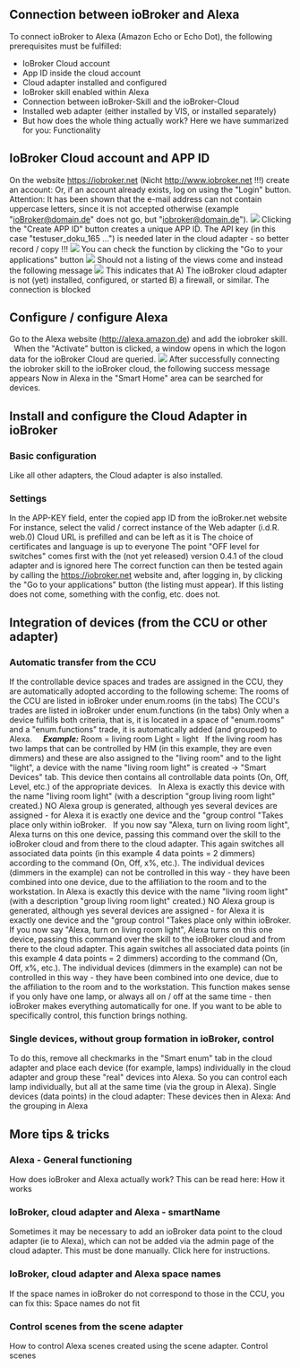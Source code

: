 ## Connection between ioBroker and Alexa

To connect ioBroker to Alexa (Amazon Echo or Echo Dot), the following prerequisites must be fulfilled:

*   IoBroker Cloud account
*   App ID inside the cloud account
*   Cloud adapter installed and configured
*   IoBroker skill enabled within Alexa
*   Connection between ioBroker-Skill and the ioBroker-Cloud
*   Installed web adapter (either installed by VIS, or installed separately)
*   But how does the whole thing actually work? Here we have summarized for you: Functionality

## IoBroker Cloud account and APP ID

On the website https://iobroker.net (Nicht http://www.iobroker.net !!!) create an account: Or, if an account already exists, log on using the "Login" button. Attention: It has been shown that the e-mail address can not contain uppercase letters, since it is not accepted otherwise (example "ioBroker@domain.de" does not go, but "iobroker@domain.de"). ![](http://www.iobroker.net/wp-content/uploads//alexa_001_cloud_account.jpg) Clicking the "Create APP ID" button creates a unique APP ID. The API key (in this case "testuser_doku_165 ...") is needed later in the cloud adapter - so better record / copy !!! ![](http://www.iobroker.net/wp-content/uploads//alexa_003_cloud_account.jpg) You can check the function by clicking the "Go to your applications" button ![](http://www.iobroker.net/wp-content/uploads//alexa_004_cloud_account_connect.jpg) Should not a listing of the views come and instead the following message ![](http://www.iobroker.net/wp-content/uploads//alexa_005_cloud_account_connect_fail.jpg) This indicates that A) The ioBroker cloud adapter is not (yet) installed, configured, or started B) a firewall, or similar. The connection is blocked

## Configure / configure Alexa

Go to the Alexa website (http://alexa.amazon.de) and add the iobroker skill.   When the "Activate" button is clicked, a window opens in which the logon data for the ioBroker Cloud are queried. ![](http://www.iobroker.net/wp-content/uploads//alexa_010b_alexa_skill_login.png) After successfully connecting the iobroker skill to the ioBroker cloud, the following success message appears Now in Alexa in the "Smart Home" area can be searched for devices.

## Install and configure the Cloud Adapter in ioBroker

### Basic configuration

Like all other adapters, the Cloud adapter is also installed.

### Settings

In the APP-KEY field, enter the copied app ID from the ioBroker.net website For instance, select the valid / correct instance of the Web adapter (i.d.R. web.0) Cloud URL is prefilled and can be left as it is The choice of certificates and language is up to everyone The point "OFF level for switches" comes first with the (not yet released) version 0.4.1 of the cloud adapter and is ignored here The correct function can then be tested again by calling the https://iobroker.net website and, after logging in, by clicking the "Go to your applications" button (the listing must appear). If this listing does not come, something with the config, etc. does not.

## Integration of devices (from the CCU or other adapter)

### Automatic transfer from the CCU

If the controllable device spaces and trades are assigned in the CCU, they are automatically adopted according to the following scheme: The rooms of the CCU are listed in ioBroker under enum.rooms (in the tabs) The CCU's trades are listed in ioBroker under enum.functions (in the tabs) Only when a device fulfills both criteria, that is, it is located in a space of "enum.rooms" and a "enum.functions" trade, it is automatically added (and grouped) to Alexa.     _**Example:**_ Room = living room Light = light   If the living room has two lamps that can be controlled by HM (in this example, they are even dimmers) and these are also assigned to the "living room" and to the light "light", a device with the name "living room light" is created → "Smart Devices" tab. This device then contains all controllable data points (On, Off, Level, etc.) of the appropriate devices.   In Alexa is exactly this device with the name "living room light" (with a description "group living room light" created.) NO Alexa group is generated, although yes several devices are assigned - for Alexa it is exactly one device and the "group control "Takes place only within ioBroker.   If you now say "Alexa, turn on living room light", Alexa turns on this one device, passing this command over the skill to the ioBroker cloud and from there to the cloud adapter. This again switches all associated data points (in this example 4 data points = 2 dimmers) according to the command (On, Off, x%, etc.). The individual devices (dimmers in the example) can not be controlled in this way - they have been combined into one device, due to the affiliation to the room and to the workstation. In Alexa is exactly this device with the name "living room light" (with a description "group living room light" created.) NO Alexa group is generated, although yes several devices are assigned - for Alexa it is exactly one device and the "group control "Takes place only within ioBroker. If you now say "Alexa, turn on living room light", Alexa turns on this one device, passing this command over the skill to the ioBroker cloud and from there to the cloud adapter. This again switches all associated data points (in this example 4 data points = 2 dimmers) according to the command (On, Off, x%, etc.). The individual devices (dimmers in the example) can not be controlled in this way - they have been combined into one device, due to the affiliation to the room and to the workstation. This function makes sense if you only have one lamp, or always all on / off at the same time - then ioBroker makes everything automatically for one. If you want to be able to specifically control, this function brings nothing.

### Single devices, without group formation in ioBroker, control

To do this, remove all checkmarks in the "Smart enum" tab in the cloud adapter and place each device (for example, lamps) individually in the cloud adapter and group these "real" devices into Alexa. So you can control each lamp individually, but all at the same time (via the group in Alexa). Single devices (data points) in the cloud adapter: These devices then in Alexa: And the grouping in Alexa

## More tips & tricks

### Alexa - General functioning

How does ioBroker and Alexa actually work? This can be read here: How it works

### IoBroker, cloud adapter and Alexa - smartName

Sometimes it may be necessary to add an ioBroker data point to the cloud adapter (ie to Alexa), which can not be added via the admin page of the cloud adapter. This must be done manually. Click here for instructions.

### IoBroker, cloud adapter and Alexa space names

If the space names in ioBroker do not correspond to those in the CCU, you can fix this: Space names do not fit

### Control scenes from the scene adapter

How to control Alexa scenes created using the scene adapter. Control scenes